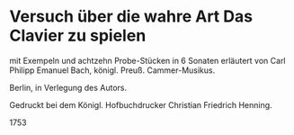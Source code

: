 Versuch über die wahre Art Das Clavier zu spielen 
===================================================

mit Exempeln und achtzehn Probe-Stücken in 6 Sonaten erläutert von Carl Philipp Emanuel Bach, königl. Preuß. Cammer-Musikus.

Berlin, in Verlegung des Autors. 

Gedruckt bei dem Königl. Hofbuchdrucker Christian Friedrich Henning. 

1753
